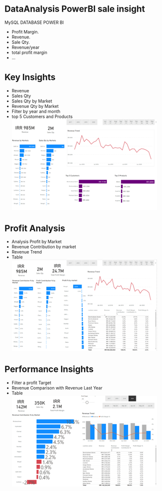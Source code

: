 # DataAnalysis PowerBI sale insight
MySQL DATABASE
POWER BI
- Profit Margin.
- Revenue.
- Sale Qty.
- Revenue/year
- total profit margin 
- ...

# Key Insights
- Revenue
- Sales Qty
- Sales Qty by Market
- Revenue Qty by Market
- Filter by year and month
- top 5 Customers and Products
![predict web page](images/bi2.png) 
# Profit Analysis
- Analysis Profit by Market
- Revenue Contribution by market
- Revenue Trend
- Table 
![predict web page](images/bi1.png) 
# Performance Insights
- Filter a profit Target 
- Revenue Comparison with Revenue Last Year
- Table 
![predict web page](images/bi3.png) 
